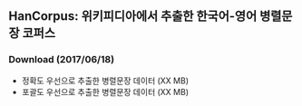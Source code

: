 ## HanCorpus: 위키피디아에서 추출한 한국어-영어 병렬문장 코퍼스

### Download (2017/06/18)
* 정확도 우선으로 추출한 병렬문장 데이터 (XX MB)
* 포괄도 우선으로 추출한 병렬문장 데이터 (XX MB)
